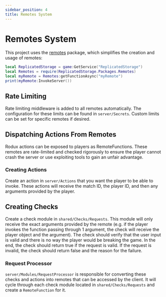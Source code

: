 ```yaml
---
sidebar_position: 4
title: Remotes System
---
```


# Remotes System

This project uses the [remotes](https://chipioindustries.github.io/remotes/) package, which simplifies the creation and usage of remotes:

```lua
local ReplicatedStorage = game:GetService("ReplicatedStorage")
local Remotes = require(ReplicatedStorage.Packages.Remotes)
local myRemote = Remotes:getFunctionAsync("myRemote")
print(myRemote:InvokeServer())
```

## Rate Limiting

Rate limiting middleware is added to all remotes automatically. The configuration for these limits can be found in `server/Secrets`. Custom limits can be set for specific remotes if desired.

## Dispatching Actions From Remotes

Rodux actions can be exposed to players as RemoteFunctions. These remotes are rate-limited and checked rigorously to ensure the player cannot crash the server or use exploiting tools to gain an unfair advantage.

### Creating Actions

Create an action in `server/Actions` that you want the player to be able to invoke. These actions will receive the match ID, the player ID, and then any arguments provided by the player.

## Creating Checks

Create a check module in `shared/Checks/Requests`. This module will only receive the exact arguments provided by the remote (e.g. if the player invokes the function passing through 1 argument, the check will receive the player object and the argument). The check should verify that the user input is valid and there is no way the player would be breaking the game. In the end, the check should return true if the request is valid. If the request is invalid, the check should return false and the reason for the failure.

### Request Processor

`server/Modules/RequestProcessor` is responsible for converting these checks and actions into remotes that can be accessed by the client. It will cycle through each check module located in `shared/Checks/Requests` and create a `RemoteFunction` for it.
